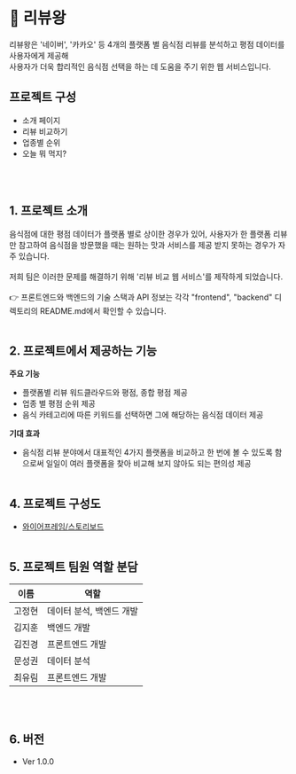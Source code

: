 # :crown: 리뷰왕

리뷰왕은 '네이버', '카카오' 등 4개의 플랫폼 별 음식점 리뷰를 분석하고 평점 데이터를 사용자에게 제공해
<br>
사용자가 더욱 합리적인 음식점 선택을 하는 데 도움을 주기 위한 웹 서비스입니다.

## 프로젝트 구성

- 소개 페이지
- 리뷰 비교하기
- 업종별 순위
- 오늘 뭐 먹지?

<br>
<br>

## 1. 프로젝트 소개

음식점에 대한 평점 데이터가 플랫폼 별로 상이한 경우가 있어, 사용자가 한 플랫폼 리뷰만 참고하여 음식점을 방문했을 때는 원하는 맛과 서비스를 제공 받지 못하는 경우가 자주 있습니다.
<br>
<br>
저희 팀은 이러한 문제를 해결하기 위해 '리뷰 비교 웹 서비스'를 제작하게 되었습니다.
<br>
<br>
:point_right: 프론트엔드와 백엔드의 기술 스택과 API 정보는 각각 "frontend", "backend" 디렉토리의 README.md에서 확인할 수 있습니다.
<br>
<br>

## 2. 프로젝트에서 제공하는 기능

**주요 기능**

- 플랫폼별 리뷰 워드클라우드와 평점, 종합 평점 제공
- 업종 별 평점 순위 제공
- 음식 카테고리에 따른 키워드를 선택하면 그에 해당하는 음식점 데이터 제공
  <br>

**기대 효과**

- 음식점 리뷰 분야에서 대표적인 4가지 플랫폼을 비교하고 한 번에 볼 수 있도록 함으로써 일일이 여러 플랫폼을 찾아 비교해 보지 않아도 되는 편의성 제공
  <br>
  <br>

## 4. 프로젝트 구성도

- [와이어프레임/스토리보드](https://whimsical.com/2-TUMs2NZ3NRtUkx2cLyiJPw)
  <br>
  <br>

## 5. 프로젝트 팀원 역할 분담

| 이름   | 역할                     |
| ------ | ------------------------ |
| 고정현 | 데이터 분석, 백엔드 개발 |
| 김지훈 | 백엔드 개발              |
| 김진경 | 프론트엔드 개발          |
| 문성권 | 데이터 분석              |
| 최유림 | 프론트엔드 개발          |

<br>
<br>

## 6. 버전

- Ver 1.0.0
